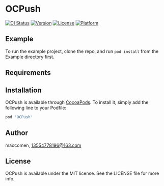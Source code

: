 # OCPush

[![CI Status](https://img.shields.io/travis/maocomen/OCPush.svg?style=flat)](https://travis-ci.org/maocomen/OCPush)
[![Version](https://img.shields.io/cocoapods/v/OCPush.svg?style=flat)](https://cocoapods.org/pods/OCPush)
[![License](https://img.shields.io/cocoapods/l/OCPush.svg?style=flat)](https://cocoapods.org/pods/OCPush)
[![Platform](https://img.shields.io/cocoapods/p/OCPush.svg?style=flat)](https://cocoapods.org/pods/OCPush)

## Example

To run the example project, clone the repo, and run `pod install` from the Example directory first.

## Requirements

## Installation

OCPush is available through [CocoaPods](https://cocoapods.org). To install
it, simply add the following line to your Podfile:

```ruby
pod 'OCPush'
```

## Author

maocomen, 13554778196@163.com

## License

OCPush is available under the MIT license. See the LICENSE file for more info.
